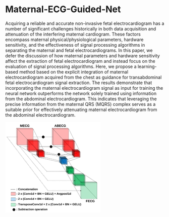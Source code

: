 # Maternal-ECG-Guided-Net
 Acquiring a reliable and accurate non-invasive fetal
electrocardiogram has a number of significant challenges
historically in both data acquisition and attenuation of the
interfering maternal cardiogram. These factors encompass
maternal physical/physiological parameters, hardware sensitivity,
and the effectiveness of signal processing algorithms in separating
the maternal and fetal electrocardiograms. In this paper, we defer
the discussion of how maternal parameters and hardware
sensitivity affect the extraction of fetal electrocardiogram and
instead focus on the evaluation of signal processing algorithms.
Here, we propose a learning-based method based on the explicit
integration of maternal electrocardiogram acquired from the
chest as guidance for transabdominal fetal electrocardiogram
signal extraction. The results demonstrate that incorporating the
maternal electrocardiogram signal as input for training the neural
network outperforms the network solely trained using information
from the abdominal electrocardiogram. This indicates that
leveraging the precise information from the maternal QRS
(MQRS) complex serves as a suitable prior for effectively
attenuating maternal electrocardiogram from the abdominal
electrocardiogram.

<img src="/images/meg-net.svg" width="60%">
